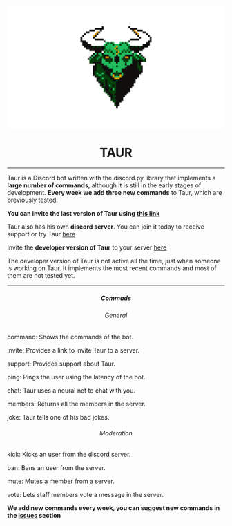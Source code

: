 
<img src="https://raw.githubusercontent.com/PabloCorbCon/Taur/master/branding/logobanner.png" align="center">
<h1 align="center">TAUR</h1>

---

Taur is a Discord bot written with the discord.py library that implements a **large number of commands**, although it is
still in the early stages of development. **Every week we add three new commands** to Taur, which are previously tested.

**You can invite the last version of Taur using [this link](https://discord.com/oauth2/authorize?client_id=745535486784831509&scope=bot&per:)**

Taur also has his own **discord server**. You can join it today to receive support or try Taur [here](https://discord.gg/rEZYpkX)

Invite the **developer version of Taur** to your server [here](https://discord.com/oauth2/authorize?client_id=745535486784831509&scope=bot&per:)

The developer version of Taur is not active all the time, just when someone is working on Taur. It implements the most recent commands and most of them
are not tested yet.

---

<h5 align="center">Commads</h6>
<h6 align="center">General</h6>
command: Shows the commands of the bot.   

invite: Provides a link to invite Taur to a server. 

support: Provides support about Taur.

ping: Pings the user using the latency of the bot.

chat: Taur uses a neural net to chat with you.

members: Returns all the members in the server.

joke: Taur tells one of his bad jokes.

<h6 align="center">Moderation</h6>
kick: Kicks an user from the discord server.

ban: Bans an user from the server.

mute: Mutes a member from a server.

vote: Lets staff members vote a message in the server.

**We add new commands every week, you can suggest new commands in the [issues](https://github.com/PabloCorbCon/Taur/issues) section**
